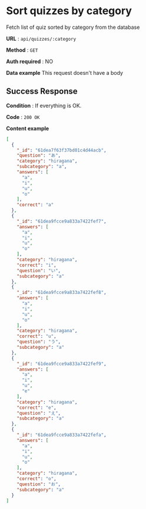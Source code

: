 # Sort quizzes by category

Fetch list of quiz sorted by category from the database

**URL** : `api/quizzes/:category`

**Method** : `GET`

**Auth required** : NO

**Data example** This request doesn't have a body

## Success Response

**Condition** : If everything is OK.

**Code** : `200 OK`

**Content example**

```json
[
  {
    "_id": "61dea7f63f37bd01c4d44acb",
    "question": "あ",
    "category": "hiragana",
    "subcategory": "a",
    "answers": [
      "a",
      "i",
      "u",
      "o"
    ],
    "correct": "a"
  },
  {
    "_id": "61dea9fcce9a833a7422fef7",
    "answers": [
      "a",
      "i",
      "u",
      "o"
    ],
    "category": "hiragana",
    "correct": "i",
    "question": "い",
    "subcategory": "a"
  },
  {
    "_id": "61dea9fcce9a833a7422fef8",
    "answers": [
      "a",
      "i",
      "u",
      "o"
    ],
    "category": "hiragana",
    "correct": "u",
    "question": "う",
    "subcategory": "a"
  },
  {
    "_id": "61dea9fcce9a833a7422fef9",
    "answers": [
      "a",
      "i",
      "u",
      "e"
    ],
    "category": "hiragana",
    "correct": "e",
    "question": "え",
    "subcategory": "a"
  },
  {
    "_id": "61dea9fcce9a833a7422fefa",
    "answers": [
      "a",
      "i",
      "u",
      "o"
    ],
    "category": "hiragana",
    "correct": "o",
    "question": "お",
    "subcategory": "a"
  }
]
```
